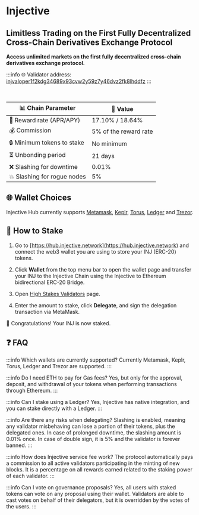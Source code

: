 # Injective

## Limitless Trading on the First Fully Decentralized Cross-Chain Derivatives Exchange Protocol

**Access unlimited markets on the first fully decentralized cross-chain derivatives exchange protocol.**

:::info
🌐 Validator address: [injvaloper1f2kdg34689x93cvw2y59z7y46dvz2fk8lhddfz](https://hub.injective.network/validators/injvaloper1f2kdg34689x93cvw2y59z7y46dvz2fk8lhddfz)
:::

<br/>

| 📊 Chain Parameter          | 🎯 Value              |
|-----------------------------|-----------------------|
| 🎁 Reward rate (APR/APY)    | 17.10% / 18.64%       |
| 💰 Commission               | 5% of the reward rate |
| 🔒 Minimum tokens to stake  | No minimum            |
| ⏳ Unbonding period          | 21 days               |
| ❌ Slashing for downtime     | 0.01%                 |
| 💥 Slashing for rogue nodes | 5%                    |

## 🌐 Wallet Choices

Injective Hub currently supports [Metamask](https://metamask.io/), [Keplr](https://wallet.keplr.app/), [Torus](https://tor.us/), [Ledger](https://www.ledger.com/) and [Trezor](https://trezor.io/).

## 🏁 How to Stake

1. Go to [https://hub.injective.network](https://hub.injective.network) and connect the web3 wallet you are using to store your INJ (ERC-20) tokens.

2. Click **Wallet** from the top menu bar to open the wallet page and transfer your INJ to the Injective Chain using the Injective to Ethereum bidirectional ERC-20 Bridge.

3. Open [High Stakes Validators](https://hub.injective.network/validators/injvaloper1f2kdg34689x93cvw2y59z7y46dvz2fk8lhddfz) page.

4. Enter the amount to stake, click **Delegate**, and sign the delegation transaction via MetaMask.

🎉 Congratulations! Your INJ is now staked.

## ❓ FAQ

:::info Which wallets are currently supported?
Currently Metamask, Keplr, Torus, Ledger and Trezor are supported.
:::

:::info Do I need ETH to pay for Gas fees?
Yes, but only for the approval, deposit, and withdrawal of your tokens when performing transactions through Ethereum.
:::

:::info Can I stake using a Ledger?
Yes, Injective has native integration, and you can stake directly with a Ledger.
:::

:::info Are there any risks when delegating?
Slashing is enabled, meaning any validator misbehaving can lose a portion of their tokens, plus the delegated ones.
In case of prolonged downtime, the slashing amount is 0.01% once. In case of double sign, it is 5% and the validator is forever banned.
:::

:::info How does Injective service fee work?
The protocol automatically pays a commission to all active validators participating in the minting of new blocks. It is a percentage on all rewards earned related to the staking power of each validator.
:::

:::info Can I vote on governance proposals?
Yes, all users with staked tokens can vote on any proposal using their wallet.
Validators are able to cast votes on behalf of their delegators, but it is overridden by the votes of the users.
:::
